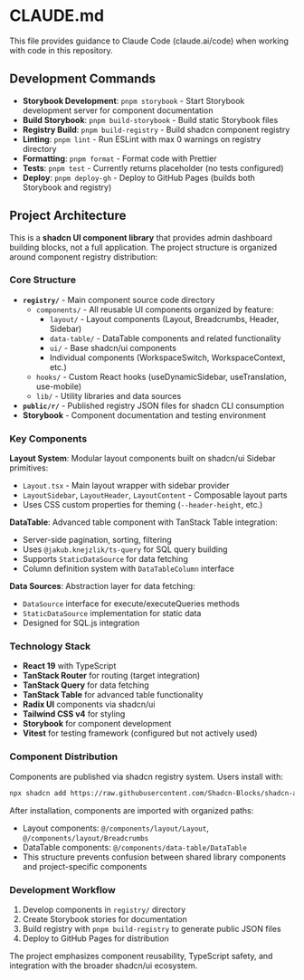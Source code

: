 # CLAUDE.md

This file provides guidance to Claude Code (claude.ai/code) when working with code in this repository.

## Development Commands

- **Storybook Development**: `pnpm storybook` - Start Storybook development server for component documentation
- **Build Storybook**: `pnpm build-storybook` - Build static Storybook files
- **Registry Build**: `pnpm build-registry` - Build shadcn component registry
- **Linting**: `pnpm lint` - Run ESLint with max 0 warnings on registry directory
- **Formatting**: `pnpm format` - Format code with Prettier
- **Tests**: `pnpm test` - Currently returns placeholder (no tests configured)
- **Deploy**: `pnpm deploy-gh` - Deploy to GitHub Pages (builds both Storybook and registry)

## Project Architecture

This is a **shadcn UI component library** that provides admin dashboard building blocks, not a full application. The project structure is organized around component registry distribution:

### Core Structure
- **`registry/`** - Main component source code directory
  - `components/` - All reusable UI components organized by feature:
    - `layout/` - Layout components (Layout, Breadcrumbs, Header, Sidebar)
    - `data-table/` - DataTable components and related functionality
    - `ui/` - Base shadcn/ui components
    - Individual components (WorkspaceSwitch, WorkspaceContext, etc.)
  - `hooks/` - Custom React hooks (useDynamicSidebar, useTranslation, use-mobile)
  - `lib/` - Utility libraries and data sources
- **`public/r/`** - Published registry JSON files for shadcn CLI consumption
- **Storybook** - Component documentation and testing environment

### Key Components

**Layout System**: Modular layout components built on shadcn/ui Sidebar primitives:
- `Layout.tsx` - Main layout wrapper with sidebar provider
- `LayoutSidebar`, `LayoutHeader`, `LayoutContent` - Composable layout parts
- Uses CSS custom properties for theming (`--header-height`, etc.)

**DataTable**: Advanced table component with TanStack Table integration:
- Server-side pagination, sorting, filtering
- Uses `@jakub.knejzlik/ts-query` for SQL query building
- Supports `StaticDataSource` for data fetching
- Column definition system with `DataTableColumn` interface

**Data Sources**: Abstraction layer for data fetching:
- `DataSource` interface for execute/executeQueries methods
- `StaticDataSource` implementation for static data
- Designed for SQL.js integration

### Technology Stack
- **React 19** with TypeScript
- **TanStack Router** for routing (target integration)
- **TanStack Query** for data fetching
- **TanStack Table** for advanced table functionality
- **Radix UI** components via shadcn/ui
- **Tailwind CSS v4** for styling
- **Storybook** for component development
- **Vitest** for testing framework (configured but not actively used)

### Component Distribution
Components are published via shadcn registry system. Users install with:
```bash
npx shadcn add https://raw.githubusercontent.com/Shadcn-Blocks/shadcn-admin-blocks/refs/heads/main/public/r/Layout.json
```

After installation, components are imported with organized paths:
- Layout components: `@/components/layout/Layout`, `@/components/layout/Breadcrumbs`
- DataTable components: `@/components/data-table/DataTable`
- This structure prevents confusion between shared library components and project-specific components

### Development Workflow
1. Develop components in `registry/` directory
2. Create Storybook stories for documentation
3. Build registry with `pnpm build-registry` to generate public JSON files
4. Deploy to GitHub Pages for distribution

The project emphasizes component reusability, TypeScript safety, and integration with the broader shadcn/ui ecosystem.